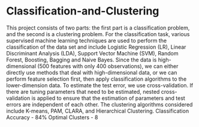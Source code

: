 # Classification-and-Clustering
This project consists of two parts: the first part is a classification problem, and the second is a clustering problem.
For the classification task, various supervised machine learning techniques are used to perform the classification of the data set and include Logistic Regression (LR), Linear Discriminant Analysis (LDA), Support Vector Machine (SVM), Random Forest, Boosting, Bagging and Naive Bayes. Since the data is high-dimensional (500 features with only 400 observations), we can either directly use methods that deal with high-dimensional data, or we can perform feature selection first, then apply classification algorithms to the lower-dimension data. To estimate the test error, we use cross-validation. If there are tuning parameters that need to be estimated, nested cross-validation is applied to ensure that the estimation of parameters and test errors are independent of each other.
The clustering algorithms considered include K-means, PAM, CLARA, and Hierarchical Clustering.
Classification Accuracy - 84%
Optimal Clusters - 8
